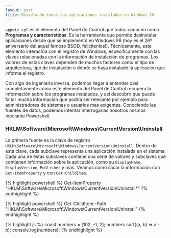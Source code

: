 ```yaml
---
layout: post
title: Desvelando todas las aplicaciones instaladas en Windows 10
---
```


`appwiz.cpl` es el elemento del Panel de Control que todos conocen como **Programas y características**. Es la herramienta que permite desinstalar aplicaciones desde que se implementó en Windows 98 (hoy es el 26º aniversario del aquel famoso BSOD, felicítenlos!). Técnicamente, este elemento interactúa con el registro de Windows, específicamente con las claves relacionadas con la información de instalación de programas. Los valores de estas claves dependen de muchos factores como el tipo de arquitectura, tipo de instalación o donde se haya instalado la aplicación que informa el registro.

Con algo de ingeniería inversa, podemos llegar a entender casi completamente cómo este elemento del Panel de Control recupera la información sobre los programas instalados, y así descubrir que puede faltar mucha información que podría ser relevante por ejemplo para administradores de sistemas o usuarios mas exigentes. Conociendo las fuentes de datos, podemos intentar interrogarlas nosotros mismos mediante Powershell.

### HKLM\Software\Microsoft\Windows\CurrentVersion\Uninstall

La primera fuente es la clave de registro `HKLM\Software\Microsoft\Windows\CurrentVersion\Uninstall`. Dentro de esta clave, cada subclave representa una aplicación instalada en el sistema. Cada una de estas subclaves contiene una serie de valores y subclaves que contienen información sobre la aplicación, como su `DisplayName`, `DisplayVersion`, `Publisher` y más. Veamos como sacar la información con `Get-ItemProperty` y con `Get-ChildItem`. 

{% highlight powershell %}
Get-ItemProperty "HKLM\Software\Microsoft\Windows\CurrentVersion\Uninstall\*"
{% endhighlight %}

{% highlight powershell %}
Get-ChildItem -Path "HKLM\Software\Microsoft\Windows\CurrentVersion\Uninstall"
{% endhighlight %}

{% highlight js %}
const numbers = [102, -1, 2];
numbers.sort((a, b) => a - b);
console.log(numbers);
{% endhighlight %}
